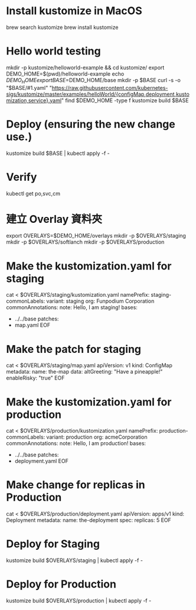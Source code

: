 
# Install kustomize in MacOS

brew search kustomize
brew install kustomize

# Hello world testing

mkdir -p kustomize/helloworld-example && cd kustomize/
export DEMO_HOME=$(pwd)/helloworld-example
echo $DEMO_HOME
export BASE=$DEMO_HOME/base
mkdir -p $BASE
curl -s -o "$BASE/#1.yaml"   "https://raw.githubusercontent.com/kubernetes-sigs/kustomize/master/examples/helloWorld/{configMap,deployment,kustomization,service}.yaml"
find $DEMO_HOME -type f
kustomize build $BASE

# Deploy (ensuring the new change use.)
kustomize build $BASE | kubectl apply -f -

# Verify
kubectl get po,svc,cm

# 建立 Overlay 資料夾
export OVERLAYS=$DEMO_HOME/overlays
mkdir -p $OVERLAYS/staging
mkdir -p $OVERLAYS/softlanch
mkdir -p $OVERLAYS/production

# Make the kustomization.yaml for staging
cat <<EOF > $OVERLAYS/staging/kustomization.yaml
namePrefix: staging-
commonLabels:
  variant: staging
  org: Funpodium Corporation
commonAnnotations:
  note: Hello, I am staging!
bases:
- ../../base
patches:
- map.yaml
EOF

# Make the patch for staging
cat <<EOF > $OVERLAYS/staging/map.yaml
apiVersion: v1
kind: ConfigMap
metadata:
  name: the-map
data:
  altGreeting: "Have a pineapple!"
  enableRisky: "true"
EOF

# Make the kustomization.yaml for production
cat <<EOF > $OVERLAYS/production/kustomization.yaml
namePrefix: production-
commonLabels:
  variant: production
  org: acmeCorporation
commonAnnotations:
  note: Hello, I am production!
bases:
- ../../base
patches:
- deployment.yaml
EOF

# Make change for replicas in Production
cat <<EOF > $OVERLAYS/production/deployment.yaml
apiVersion: apps/v1
kind: Deployment
metadata:
  name: the-deployment
spec:
  replicas: 5
EOF

# Deploy for Staging
kustomize build $OVERLAYS/staging | kubectl apply -f -

# Deploy for Production
kustomize build $OVERLAYS/production | kubectl apply -f -

